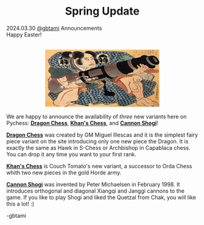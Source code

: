 <h1 align="center">Spring Update</h1>
<div class="meta-headline">
    <div class= "meta">
        <span class="text">2024.03.30</span>
        <span class="text"><a href="/@/gbtami">@gbtami</a></span>
        <span class="text">Announcements</span>
    </div>
    <div class= "headline">Happy Easter!</div>
</div>
</br>

<p align="center">
  <img src="https://github.com/gbtami/pychess-variants/blob/master/static/images/Kuniyoshi_Utagawa_The_actor_17.jpg" width="300" height="150">
</p>

We are happy to announce the availability of *three* new variants here on Pychess: [**Dragon Chess**](https://www.pychess.org/variants/dragon.md), [**Khan's Chess**](https://www.pychess.org/variants/khans.md), and [**Cannon Shogi**](https://www.pychess.org/variants/cannohshogi.md)!

[**Dragon Chess**](https://www.pychess.org/variants/dragon.md) was created by GM Miguel Illescas and it is the simplest fairy piece variant on the site introducing only one new piece the Dragon. It is exactly the same as Hawk in S-Chess or Archbishop in Capablaca chess. You can drop it any time you want to your first rank.

[**Khan's Chess**](https://www.pychess.org/variants/khans.md) is Couch Tomato's new variant, a successor to Orda Chess whith two new pieces in the gold Horde army.

[**Cannon Shogi**](https://www.pychess.org/variants/cannohshogi.md)  was invented by Peter Michaelsen in February 1998. It introduces orthogonal and diagonal Xiangqi and Janggi cannons to the game. If you like to play Shogi and liked the Quetzal from Chak, you will like this a lot! :)

-gbtami
